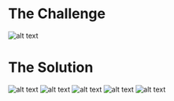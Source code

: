 <h1>The Challenge</h1>

![alt text](https://github.com/itismuzak/picoCTF-2022-writeups/blob/main/ropfu/FS-LvgLXEAEFMfd.jpg)
<h1>The Solution</h1>

![alt text](https://github.com/itismuzak/picoCTF-2022-writeups/blob/main/ropfu/FS-LwJDWAAEMMbn.jpg)
![alt text](https://github.com/itismuzak/picoCTF-2022-writeups/blob/main/ropfu/FS-LwuEWAAAE2uO.jpg)
![alt text](https://github.com/itismuzak/picoCTF-2022-writeups/blob/main/ropfu/FS-LxLJWQAAs8Ao.jpg)
![alt text](https://github.com/itismuzak/picoCTF-2022-writeups/blob/main/ropfu/FS-LxzcWUAAQxVc.jpg)
![alt text](https://github.com/itismuzak/picoCTF-2022-writeups/blob/main/ropfu/FS-LyFlWUAEpwL7.jpg)
